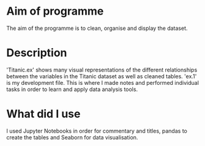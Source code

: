 # Aim of programme
The aim of the programme is to clean, organise and display the dataset.

# Description
'Titanic.ex' shows many visual representations of the different relationships between the variables in the Titanic dataset as well as cleaned tables.
'ex.1' is my development file. This is where I made notes and performed individual tasks in order to learn and apply data analysis tools.

# What did I use
I used Jupyter Notebooks in order for commentary and titles, pandas to create the tables and Seaborn for data visualisation.
